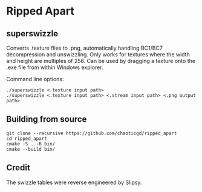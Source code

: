 # Ripped Apart

## superswizzle

Converts .texture files to .png, automatically handling BC1/BC7 decompression and unswizzling. Only works for textures where the width and height are multiples of 256. Can be used by dragging a texture onto the .exe file from within Windows explorer.

Command line options:

	./superswizzle <.texture input path>
	./superswizzle <.texture input path> <.stream input path> <.png output path>

## Building from source
	
	git clone --recursive https://github.com/chaoticgd/ripped_apart
	cd ripped_apart
	cmake -S . -B bin/
	cmake --build bin/

## Credit

The swizzle tables were reverse engineered by Slipsy.
